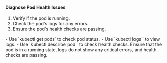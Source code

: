 
#### Diagnose Pod Health Issues

1. Verify if the pod is running.
2. Check the pod's logs for any errors.
3. Ensure the pod's health checks are passing.

<Tips>
- Use `kubectl get pods` to check pod status.
- Use `kubectl logs <pod_name>` to view logs.
- Use `kubectl describe pod <pod_name>` to check health checks.

<Solution>
Ensure that the pod is in a running state, logs do not show any critical errors, and health checks are passing.

